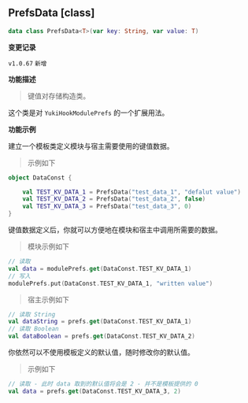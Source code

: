 ## PrefsData [class]

```kotlin
data class PrefsData<T>(var key: String, var value: T)
```

**变更记录**

`v1.0.67` `新增`

**功能描述**

> 键值对存储构造类。

这个类是对 `YukiHookModulePrefs` 的一个扩展用法。

**功能示例**

建立一个模板类定义模块与宿主需要使用的键值数据。

> 示例如下

```kotlin
object DataConst {

    val TEST_KV_DATA_1 = PrefsData("test_data_1", "defalut value")
    val TEST_KV_DATA_2 = PrefsData("test_data_2", false)
    val TEST_KV_DATA_3 = PrefsData("test_data_3", 0)
}
```

键值数据定义后，你就可以方便地在模块和宿主中调用所需要的数据。

> 模块示例如下

```kotlin
// 读取
val data = modulePrefs.get(DataConst.TEST_KV_DATA_1)
// 写入
modulePrefs.put(DataConst.TEST_KV_DATA_1, "written value")
```

> 宿主示例如下

```kotlin
// 读取 String
val dataString = prefs.get(DataConst.TEST_KV_DATA_1)
// 读取 Boolean
val dataBoolean = prefs.get(DataConst.TEST_KV_DATA_2)
```

你依然可以不使用模板定义的默认值，随时修改你的默认值。

> 示例如下

```kotlin
// 读取 - 此时 data 取到的默认值将会是 2 - 并不是模板提供的 0
val data = prefs.get(DataConst.TEST_KV_DATA_3, 2)
```